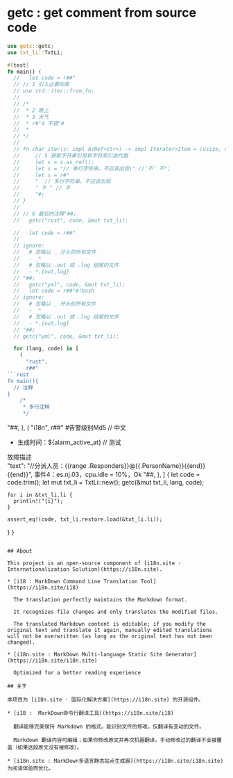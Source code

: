 # getc : get comment from source code

```rust
use getc::getc;
use txt_li::TxtLi;

#[test]
fn main() {
  //   let code = r##"
  // // 1 引入必要的库
  // use std::iter::from_fn;
  //
  // /*
  //  * 2 晚上
  //  * 3 天气
  //  * r#"4 不错"#
  //  *
  // */
  //
  // fn char_iter(s: impl AsRef<str>) -> impl Iterator<Item = (usize, char)> {
  //     // 5 获取字符串引用和字符索引迭代器
  //     let s = s.as_ref();
  //     let s = "// 单行字符串，不应该出现\" //'不' 不";
  //     let s = r#"
  //     "  // 多行字符串，不应该出现
  //     " 不 " // 不
  //     "#;
  // }
  //
  // // 6 最后的注释"##;
  //   getc("rust", code, &mut txt_li);

  //   let code = r##"
  //
  // ignore:
  //   # 忽略以 _ 开头的所有文件
  //   - _*
  //   # 忽略以 .out 或 .log 结尾的文件
  //   - *.{out,log}
  // "##;
  //   getc("yml", code, &mut txt_li);
  //   let code = r##"#!bash
  // ignore:
  //   # 忽略以 _ 开头的所有文件
  //   - _*
  //   # 忽略以 .out 或 .log 结尾的文件
  //   - *.{out,log}
  // "##;
  // getc("yml", code, &mut txt_li);

  for (lang, code) in [
    (
      "rust",
      r##"
```rust
fn main(){
  // 注释
}
    /* 
     * 多行注释
     */
```
  "##,
    ),
    (
      "i18n",
      r##"
  #告警级别Md5
// 中文
- 生成时间：${alarm_active_at} // 测试
<div class="text-title">故障描述</div>
"text": "//分派人员：{{range .Responders}}@{{.PersonName}}{{end}}{{end}}",
事件4：es.nj.03，cpu.idle = 10%，Ok
"##,
    ),
  ] {
    let code = code.trim();
    let mut txt_li = TxtLi::new();
    getc(&mut txt_li, lang, code);

    for i in &txt_li.li {
      println!("{i}");
    }

    assert_eq!(code, txt_li.restore.load(&txt_li.li));
  }
}
```

## About

This project is an open-source component of [i18n.site ⋅ Internationalization Solution](https://i18n.site).

* [i18 : MarkDown Command Line Translation Tool](https://i18n.site/i18)

  The translation perfectly maintains the Markdown format.

  It recognizes file changes and only translates the modified files.

  The translated Markdown content is editable; if you modify the original text and translate it again, manually edited translations will not be overwritten (as long as the original text has not been changed).

* [i18n.site : MarkDown Multi-language Static Site Generator](https://i18n.site/i18n.site)

  Optimized for a better reading experience

## 关于

本项目为 [i18n.site ⋅ 国际化解决方案](https://i18n.site) 的开源组件。

* [i18 :  MarkDown命令行翻译工具](https://i18n.site/i18)

  翻译能够完美保持 Markdown 的格式。能识别文件的修改，仅翻译有变动的文件。

  Markdown 翻译内容可编辑；如果你修改原文并再次机器翻译，手动修改过的翻译不会被覆盖（如果这段原文没有被修改）。

* [i18n.site : MarkDown多语言静态站点生成器](https://i18n.site/i18n.site) 为阅读体验而优化。